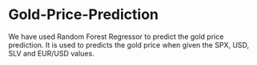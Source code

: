 # Gold-Price-Prediction

We have used Random Forest Regressor to predict the gold price prediction. It is used to predicts the gold price when given the SPX, USD, SLV and EUR/USD values.
